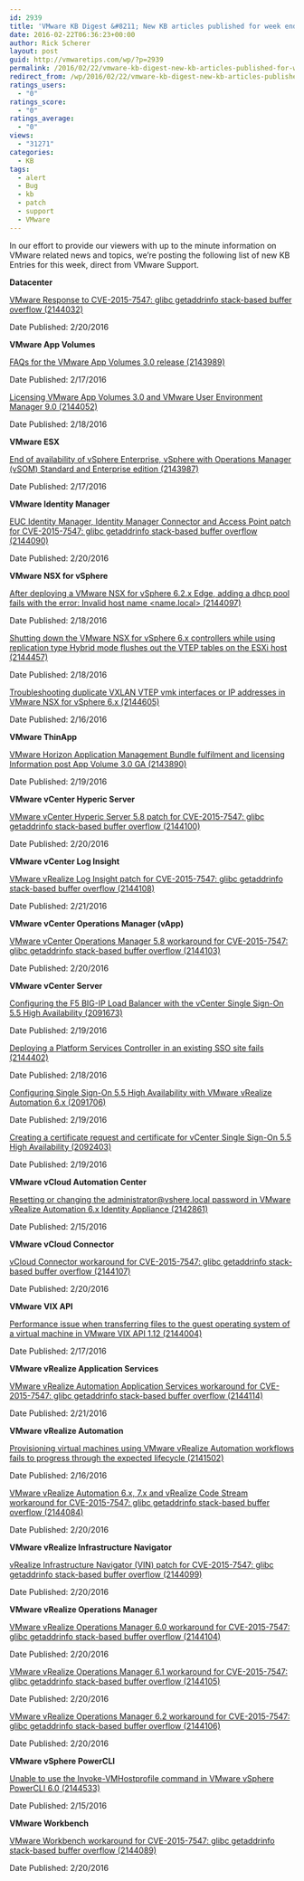 ```yaml
---
id: 2939
title: 'VMware KB Digest &#8211; New KB articles published for week ending 2/20/16'
date: 2016-02-22T06:36:23+00:00
author: Rick Scherer
layout: post
guid: http://vmwaretips.com/wp/?p=2939
permalink: /2016/02/22/vmware-kb-digest-new-kb-articles-published-for-week-ending-22016/
redirect_from: /wp/2016/02/22/vmware-kb-digest-new-kb-articles-published-for-week-ending-22016/
ratings_users:
  - "0"
ratings_score:
  - "0"
ratings_average:
  - "0"
views:
  - "31271"
categories:
  - KB
tags:
  - alert
  - Bug
  - kb
  - patch
  - support
  - VMware
---
```

In our effort to provide our viewers with up to the minute information on VMware related news and topics, we&#8217;re posting the following list of new KB Entries for this week, direct from VMware Support.



**Datacenter**
  
[VMware Response to CVE-2015-7547: glibc getaddrinfo stack-based buffer overflow (2144032)](http://vmw.re/1TA8Q4J)
  
Date Published: 2/20/2016

**VMware App Volumes**
  
[FAQs for the VMware App Volumes 3.0 release (2143989)](http://vmw.re/1LCirAl)
  
Date Published: 2/17/2016
  
[Licensing VMware App Volumes 3.0 and VMware User Environment Manager 9.0 (2144052)](http://vmw.re/1TA8Q4K)
  
Date Published: 2/18/2016

**VMware ESX**
  
[End of availability of vSphere Enterprise, vSphere with Operations Manager (vSOM) Standard and Enterprise edition (2143987)](http://vmw.re/1LCirAm)
  
Date Published: 2/17/2016

**VMware Identity Manager**
  
[EUC Identity Manager, Identity Manager Connector and Access Point patch for CVE-2015-7547: glibc getaddrinfo stack-based buffer overflow (2144090)](http://vmw.re/1TA8StC)
  
Date Published: 2/20/2016

**VMware NSX for vSphere**
  
[After deploying a VMware NSX for vSphere 6.2.x Edge, adding a dhcp pool fails with the error: Invalid host name <name.local> (2144097)](http://vmw.re/1LCiufv)
  
Date Published: 2/18/2016
  
[Shutting down the VMware NSX for vSphere 6.x controllers while using replication type Hybrid mode flushes out the VTEP tables on the ESXi host (2144457)](http://vmw.re/1TA8Q4N)
  
Date Published: 2/18/2016
  
[Troubleshooting duplicate VXLAN VTEP vmk interfaces or IP addresses in VMware NSX for vSphere 6.x (2144605)](http://vmw.re/1LCirAp)
  
Date Published: 2/16/2016

**VMware ThinApp**
  
[VMware Horizon Application Management Bundle fulfilment and licensing Information post App Volume 3.0 GA (2143890)](http://vmw.re/1TA8StF)
  
Date Published: 2/19/2016

**VMware vCenter Hyperic Server**
  
[VMware vCenter Hyperic Server 5.8 patch for CVE-2015-7547: glibc getaddrinfo stack-based buffer overflow (2144100)](http://vmw.re/1LCiufA)
  
Date Published: 2/20/2016

**VMware vCenter Log Insight**
  
[VMware vRealize Log Insight patch for CVE-2015-7547: glibc getaddrinfo stack-based buffer overflow (2144108)](http://vmw.re/1TA8Q4O)
  
Date Published: 2/21/2016

**VMware vCenter Operations Manager (vApp)**
  
[VMware vCenter Operations Manager 5.8 workaround for CVE-2015-7547: glibc getaddrinfo stack-based buffer overflow (2144103)](http://vmw.re/1LCiufB)
  
Date Published: 2/20/2016

**VMware vCenter Server**
  
[Configuring the F5 BIG-IP Load Balancer with the vCenter Single Sign-On 5.5 High Availability (2091673)](http://vmw.re/1TA8Q4P)
  
Date Published: 2/19/2016
  
[Deploying a Platform Services Controller in an existing SSO site fails (2144402)](http://vmw.re/1LCiufC)
  
Date Published: 2/18/2016
  
[Configuring Single Sign-On 5.5 High Availability with VMware vRealize Automation 6.x (2091706)](http://vmw.re/1TA8Q4Q)
  
Date Published: 2/19/2016
  
[Creating a certificate request and certificate for vCenter Single Sign-On 5.5 High Availability (2092403)](http://vmw.re/1LCiufD)
  
Date Published: 2/19/2016

**VMware vCloud Automation Center**
  
[Resetting or changing the administrator@vshere.local password in VMware vRealize Automation 6.x Identity Appliance (2142861)](http://vmw.re/1TA8SJY)
  
Date Published: 2/15/2016

**VMware vCloud Connector**
  
[vCloud Connector workaround for CVE-2015-7547: glibc getaddrinfo stack-based buffer overflow (2144107)](http://vmw.re/1LCirAs)
  
Date Published: 2/20/2016

**VMware VIX API**
  
[Performance issue when transferring files to the guest operating system of a virtual machine in VMware VIX API 1.12 (2144004)](http://vmw.re/1TA8Q4T)
  
Date Published: 2/17/2016

**VMware vRealize Application Services**
  
[VMware vRealize Automation Application Services workaround for CVE-2015-7547: glibc getaddrinfo stack-based buffer overflow (2144114)](http://vmw.re/1LCiufG)
  
Date Published: 2/21/2016

**VMware vRealize Automation**
  
[Provisioning virtual machines using VMware vRealize Automation workflows fails to progress through the expected lifecycle (2141502)](http://vmw.re/1TA8Q4U)
  
Date Published: 2/16/2016
  
[VMware vRealize Automation 6.x, 7.x and vRealize Code Stream workaround for CVE-2015-7547: glibc getaddrinfo stack-based buffer overflow (2144084)](http://vmw.re/1LCirAv)
  
Date Published: 2/20/2016

**VMware vRealize Infrastructure Navigator**
  
[vRealize Infrastructure Navigator (VIN) patch for CVE-2015-7547: glibc getaddrinfo stack-based buffer overflow (2144099)](http://vmw.re/1TA8Q4V)
  
Date Published: 2/20/2016

**VMware vRealize Operations Manager**
  
[VMware vRealize Operations Manager 6.0 workaround for CVE-2015-7547: glibc getaddrinfo stack-based buffer overflow (2144104)](http://vmw.re/1LCirAw)
  
Date Published: 2/20/2016
  
[VMware vRealize Operations Manager 6.1 workaround for CVE-2015-7547: glibc getaddrinfo stack-based buffer overflow (2144105)](http://vmw.re/1TA8SK3)
  
Date Published: 2/20/2016
  
[VMware vRealize Operations Manager 6.2 workaround for CVE-2015-7547: glibc getaddrinfo stack-based buffer overflow (2144106)](http://vmw.re/1LCirAx)
  
Date Published: 2/20/2016

**VMware vSphere PowerCLI**
  
[Unable to use the Invoke-VMHostprofile command in VMware vSphere PowerCLI 6.0 (2144533)](http://vmw.re/1TA8SK4)
  
Date Published: 2/15/2016

**VMware Workbench**
  
[VMware Workbench workaround for CVE-2015-7547: glibc getaddrinfo stack-based buffer overflow (2144089)](http://vmw.re/1LCiufH)
  
Date Published: 2/20/2016